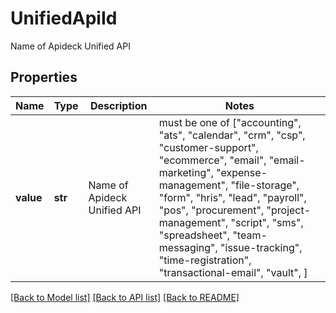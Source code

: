 # UnifiedApiId

Name of Apideck Unified API

## Properties
Name | Type | Description | Notes
------------ | ------------- | ------------- | -------------
**value** | **str** | Name of Apideck Unified API |  must be one of ["accounting", "ats", "calendar", "crm", "csp", "customer-support", "ecommerce", "email", "email-marketing", "expense-management", "file-storage", "form", "hris", "lead", "payroll", "pos", "procurement", "project-management", "script", "sms", "spreadsheet", "team-messaging", "issue-tracking", "time-registration", "transactional-email", "vault", ]

[[Back to Model list]](../../README.md#documentation-for-models) [[Back to API list]](../../README.md#documentation-for-api-endpoints) [[Back to README]](../../README.md)


